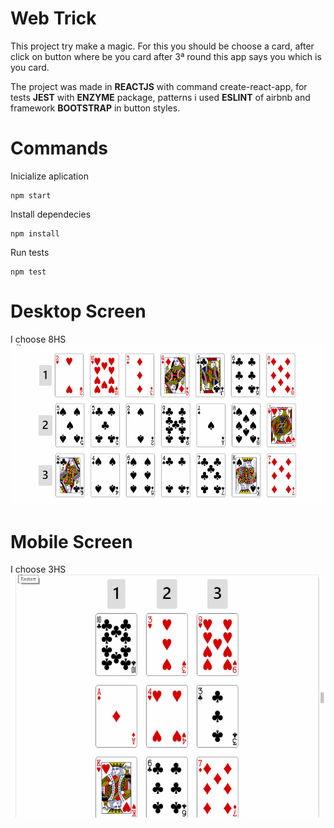 # Web **Trick**

This project try make a magic. For this you should be choose a card, after click on button where be you card
after 3ª round this app says you which is you card.

The project was made in **REACTJS** with command create-react-app, for tests **JEST** with **ENZYME** package, patterns i used **ESLINT** of airbnb and framework **BOOTSTRAP** in button styles.

# Commands

Inicialize aplication 
```
npm start
```
Install dependecies
```
npm install
```
Run tests
```
npm test
```
# Desktop Screen 
I choose 8HS
![image](imgs/desktop.gif)

# Mobile Screen
I choose 3HS
![image](imgs/mobile.gif)
